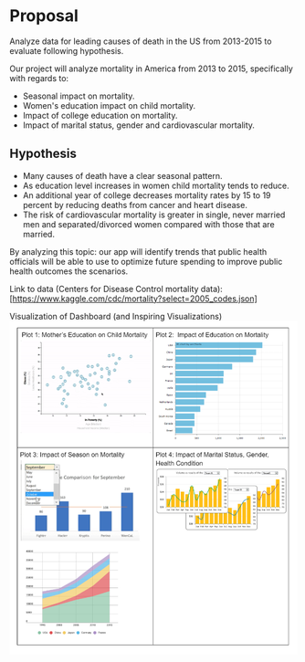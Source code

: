 # Proposal
Analyze data for leading causes of death in the US from 2013-2015 to evaluate following hypothesis.


Our project will analyze mortality in America from 2013 to 2015, specifically with regards to: 
* Seasonal impact on mortality.
* Women's education impact on child mortality.
* Impact of college education on mortality.
* Impact of marital status, gender and cardiovascular mortality.

## Hypothesis
* Many causes of death have a clear seasonal pattern.
* As education level increases in women child mortality tends to reduce.
* An additional year of college decreases mortality rates by 15 to 19 percent by reducing deaths from cancer and heart disease.
* The risk of cardiovascular mortality is greater in single, never married men and separated/divorced women compared with those that are married.

By analyzing this topic: our app will identify trends that public health officials will be able to use to optimize future spending to improve public health outcomes the scenarios. 

Link to data (Centers for Disease Control mortality data): [https://www.kaggle.com/cdc/mortality?select=2005_codes.json]

Visualization of Dashboard (and Inspiring Visualizations)
![](Images/Dashboard_Diagram.PNG)
